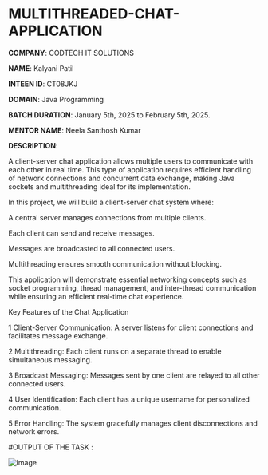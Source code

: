 # MULTITHREADED-CHAT-APPLICATION

**COMPANY**: CODTECH IT SOLUTIONS

**NAME**: Kalyani Patil

**INTEEN ID**: CT08JKJ

**DOMAIN**: Java Programming

**BATCH DURATION**: January 5th, 2025 to February 5th, 2025.

**MENTOR NAME**: Neela Santhosh Kumar

**DESCRIPTION**:

A client-server chat application allows multiple users to communicate with each other in real time. This type of application requires efficient handling of network connections and concurrent data exchange, making Java sockets and multithreading ideal for its implementation.

In this project, we will build a client-server chat system where:

A central server manages connections from multiple clients.

Each client can send and receive messages.

Messages are broadcasted to all connected users.

Multithreading ensures smooth communication without blocking.

This application will demonstrate essential networking concepts such as socket programming, thread management, and inter-thread communication while ensuring an efficient real-time chat experience.

Key Features of the Chat Application

1 Client-Server Communication: A server listens for client connections and facilitates message exchange.

2 Multithreading: Each client runs on a separate thread to enable simultaneous messaging.

3 Broadcast Messaging: Messages sent by one client are relayed to all other connected users.

4 User Identification: Each client has a unique username for personalized communication.

5 Error Handling: The system gracefully manages client disconnections and network errors.

#OUTPUT OF THE TASK :

![Image](https://github.com/user-attachments/assets/f0d43b45-9e5f-4587-934b-64038ec44ec3)

